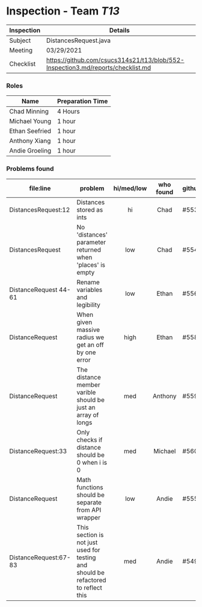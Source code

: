 # Inspection - Team *T13* 
 
| Inspection | Details |
| ----- | ----- |
| Subject | DistancesRequest.java |
| Meeting | 03/29/2021 |
| Checklist | https://github.com/csucs314s21/t13/blob/552-Inspection3.md/reports/checklist.md |

### Roles

| Name | Preparation Time |
| ---- | ---- |
| Chad Minning | 4 Hours |
| Michael Young | 1 hour |
| Ethan Seefried | 1 hour |
| Anthony Xiang | 1 hour |
| Andie Groeling | 1 hour |

### Problems found

| file:line | problem | hi/med/low | who found | github#  |
| --- | --- | :---: | :---: | --- |
| DistancesRequest:12 | Distances stored as ints | hi | Chad | #553 |
| DistancesRequest | No 'distances' parameter returned when 'places' is empty | low | Chad | #554 |
| DistanceRequest 44-61 | Rename variables and legibility | low | Ethan | #556 |
| DistanceRequest | When given massive radius we get an off by one error | high | Ethan | #558 |
| DistanceRequest | The distance member varible should be just an array of longs | med | Anthony | #559 |
| DistanceRequest:33 | Only checks if distance should be 0 when i is 0 | med | Michael | #560 |
| DistanceRequest | Math functions should be separate from API wrapper | low | Andie | #555 |
| DistanceRequest:67-83 | This section is not just used for testing and should be refactored to reflect this | med | Andie | #549 |

